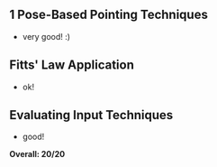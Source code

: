 ## 1 Pose-Based Pointing Techniques
- very good! :) 

## Fitts' Law Application
- ok!

## Evaluating Input Techniques
- good!

**Overall: 20/20**